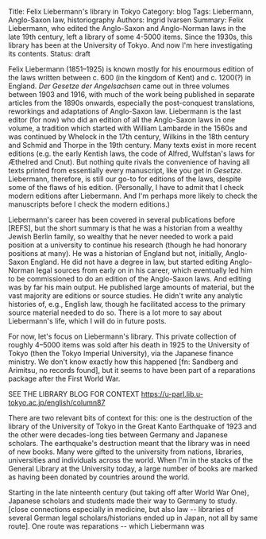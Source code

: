 Title: Felix Liebermann's library in Tokyo
Category: blog
Tags: Liebermann, Anglo-Saxon law, historiography
Authors: Ingrid Ivarsen
Summary: Felix Liebermann, who edited the Anglo-Saxon and Anglo-Norman laws in the late 19th century, left a library of some 4-5000 items. Since the 1930s, this library has been at the University of Tokyo. And now I'm here investigating its contents. 
Status: draft


Felix Liebermann (1851–1925) is known mostly for his enourmous edition of the laws written between c. 600 (in the kingdom of Kent) and c. 1200(?) in England. *Der Gesetze der Angelsachsen* came out in three volumes between 1903 and 1916, with much of the work being published in separate articles from the 1890s onwards, especially the  post-conquest translations, reworkings and adaptations of Anglo-Saxon law. Liebermann is the last editor (for now) who did an edition of all the Anglo-Saxon laws in one volume, a tradition which started with William Lambarde in the 1560s and was continued by Whelock in the 17th century, Wilkins in the 18th century and Schmid and Thorpe in the 19th century. Many texts exist in more recent editions (e.g. the early Kentish laws, the code of Alfred, Wulfstan's laws for Æthelred and Cnut). But nothing quite rivals the convenience of having all texts printed from essentially every manuscript, like you get in *Gesetze*. Liebermann, therefore, is still our go-to for editions of the laws, despite some of the flaws of his edition. (Personally, I have to admit that I check modern editions after Liebermann. And I'm perhaps more likely to check the manuscripts before I check the modern editions.) 

Liebermann's career has been covered in several publications before [REFS], but the short summary is that he was a historian from a wealthy Jewish Berlin family, so wealthy that he never needed to work a paid position at a university to continue his research (though he had honorary positions at many). He was a historian of England but not, initially, Anglo-Saxon England. He did not have a degree in law, but started editing Anglo-Norman legal sources from early on in his career, which eventually led him to be commissioned to do an edition of the Anglo-Saxon laws. And editing was by far his main output. He published large amounts of material, but the vast majority are editions or source studies. He didn't write any analytic histories of, e.g., English law, though he facilitated access to the primary source material needed to do so. There is a lot more to say about Liebermann's life, which I will do in future posts.

For now, let's focus on Liebermann's library. This private collection of roughly 4–5000 items was sold after his death in 1925 to the University of Tokyo (then the Tokyo Imperial University), via the Japanese finance ministry. We don't know exactly how this happened [fn: Sandberg and Arimitsu, no records found], but it seems to have been part of a reparations package after the First World War. 

SEE THE LIBRARY BLOG FOR CONTEXT https://u-parl.lib.u-tokyo.ac.jp/english/column87 

There are two relevant bits of context for this: one is the destruction of the library of the University of Tokyo in the Great Kanto Earthquake of 1923 and the other were decades-long ties between Germany and Japanese scholars. The earthquake's destruction meant that the library was in need of new books. Many were gifted to the university from nations, libraries, universities and individuals across the world. When I'm in the stacks of the General Library at the University today, a large number of books are marked as having been donated by countries around the world. 

 
 
 Starting in the late ninteenth century (but taking off after World War One), Japanese scholars and students made their way to Germany to study. [close connections especially in medicine, but also law -- libraries of several German legal scholars/historians ended up in Japan, not all by same route]. One route was reparations -- which Liebermann was